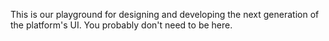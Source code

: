 This is our playground for designing and developing the next generation of the platform's UI. You probably don't need to be here.
